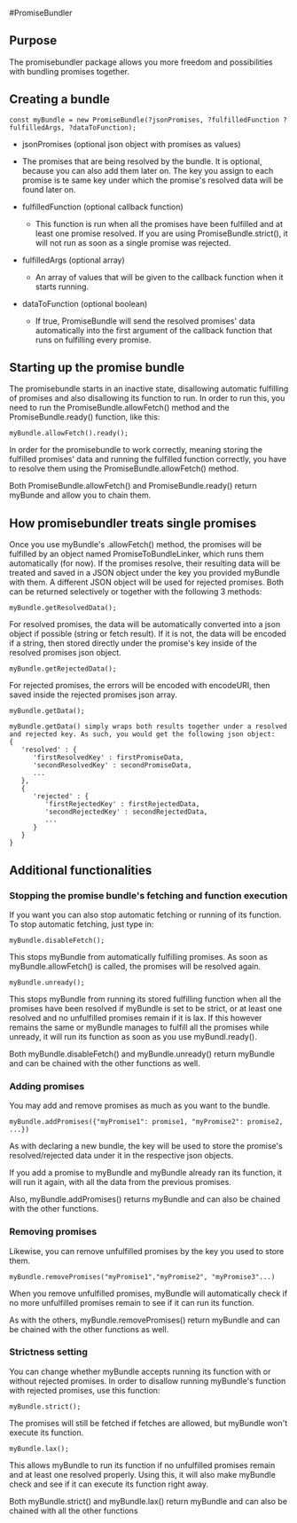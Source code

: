 #PromiseBundler

## Purpose

The promisebundler package allows you more freedom and possibilities with bundling promises together.

## Creating a bundle

```
const myBundle = new PromiseBundle(?jsonPromises, ?fulfilledFunction ?fulfilledArgs, ?dataToFunction);
```

 - jsonPromises (optional json object with promises as values)
  - The promises that are being resolved by the bundle. It is optional, because you can also add them later on. The key you assign to each promise is te same key under which the promise's resolved data will be found later on.

  - fulfilledFunction (optional callback function)
    - This function is run when all the promises have been fulfilled and at least one promise resolved. If you are using PromiseBundle.strict(), it will not run as soon as a single promise was rejected.

 - fulfilledArgs (optional array)
    - An array of values that will be given to the callback function when it starts running.

 - dataToFunction (optional boolean)
    - If true, PromiseBundle will send the resolved promises' data automatically into the first argument of the callback function that runs on fulfilling every promise.


## Starting up the promise bundle

The promisebundle starts in an inactive state, disallowing automatic fulfilling of promises and also disallowing its function to run. In order to run this, you need to run the PromiseBundle.allowFetch() method and the PromiseBundle.ready() function, like this:

```
myBundle.allowFetch().ready();
```

In order for the promisebundle to work correctly, meaning storing the fulfilled promises' data and running the fulfilled function correctly, you have to resolve them using the PromiseBundle.allowFetch() method.

Both PromiseBundle.allowFetch() and PromiseBundle.ready() return myBunde and allow you to chain them.


## How promisebundler treats single promises

Once you use myBundle's .allowFetch() method, the promises will be fulfilled by an object named PromiseToBundleLinker, which runs them automatically (for now). If the promises resolve, their resulting data will be treated and saved in a JSON object under the key you provided myBundle with them. A different JSON object will be used for rejected promises. Both can be returned selectively or together with the following 3 methods:

```
myBundle.getResolvedData();
```

For resolved promises, the data will be automatically converted into a json object if possible (string or fetch result). If it is not, the data will be encoded if a string, then stored directly under the promise's key inside of the resolved promises json object.

```
myBundle.getRejectedData();
```

For rejected promises, the errors will be encoded with encodeURI, then saved inside the rejected promises json array.

```
myBundle.getData();
```

```
myBundle.getData() simply wraps both results together under a resolved and rejected key. As such, you would get the following json object:
{
   'resolved' : {
      'firstResolvedKey' : firstPromiseData,
      'secondResolvedKey' : secondPromiseData,
      ...
   },
   {
      'rejected' : {
         'firstRejectedKey' : firstRejectedData,
         'secondRejectedKey' : secondRejectedData,
         ...
      }
   }
}
```

## Additional functionalities

### Stopping the promise bundle's fetching and function execution

If you want you can also stop automatic fetching or running of its function. To stop automatic fetching, just type in:

```
myBundle.disableFetch();
```

This stops myBundle from automatically fulfilling promises. As soon as myBundle.allowFetch() is called, the promises will be resolved again.

```
myBundle.unready();
```

This stops myBundle from running its stored fulfilling function when all the promises have been resolved if myBundle is set to be strict, or at least one resolved and no unfulfilled promises remain if it is lax. If this however remains the same or myBundle manages to fulfill all the promises while unready, it will run its function as soon as you use myBundl.ready().

Both myBundle.disableFetch() and myBundle.unready() return myBundle and can be chained with the other functions as well.

### Adding promises

You may add and remove promises as much as you want to the bundle.

```
myBundle.addPromises({"myPromise1": promise1, "myPromise2": promise2, ...})
```

As with declaring a new bundle, the key will be used to store the promise's resolved/rejected data under it in the respective json objects.

If you add a promise to myBundle and myBundle already ran its function, it will run it again, with all the data from the previous promises.

Also, myBundle.addPromises() returns myBundle and can also be chained with the other functions.

### Removing promises

Likewise, you can remove unfulfilled promises by the key you used to store them.

```
myBundle.removePromises("myPromise1","myPromise2", "myPromise3"...)
```

When you remove unfulfilled promises, myBundle will automatically check if no more unfulfilled promises remain to see if it can run its function.

As with the others, myBundle.removePromises() return myBundle and can be chained with the other functions as well.

### Strictness setting

You can change whether myBundle accepts running its function with or without rejected promises. In order to disallow running myBundle's function with rejected promises, use this function:

```
myBundle.strict();
```

The promises will still be fetched if fetches are allowed, but myBundle won't execute its function.

```
myBundle.lax();
```

This allows myBundle to run its function if no unfulfilled promises remain and at least one resolved properly. Using this, it will also make myBundle check and see if it can execute its function right away.

Both myBundle.strict() and myBundle.lax() return myBundle and can also be chained with all the other functions